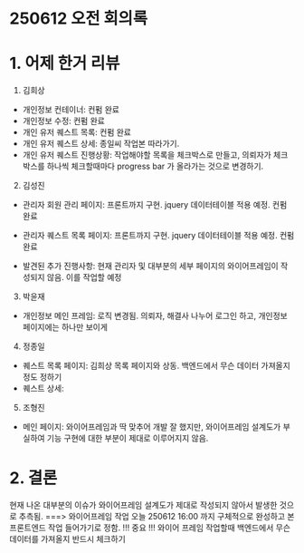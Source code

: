 # 250612 오전 회의록

# 1. 어제 한거 리뷰
1. 김희상
- 개인정보 컨테이너: 컨펌 완료
- 개인정보 수정: 컨펌 완료
- 개인 유저 퀘스트 목록: 컨펌 완료
- 개인 유저 퀘스트 상세: 종일씨 작업본 따라가기.
- 개인 유저 퀘스트 진행상황: 작업해야할 목록을 체크박스로 만들고, 의뢰자가 체크박스를 하나씩 체크할때마다 progress bar 가 올라가는 것으로 변경하기.

2. 김성진
- 관리자 회원 관리 페이지: 프론트까지 구현. jquery 데이터테이블 적용 예정. 컨펌 완료
- 관리자 퀘스트 목록 페이지: 프론트까지 구현. jquery 데이터테이블 적용 예정. 컨펌 완료

- 발견된 추가 진행사항: 현재 관리자 및 대부분의 세부 페이지의 와이어프레임이 작성되지 않음. 이를 작업할 예정

3. 박윤재
- 개인정보 메인 프레임: 로직 변경됨. 의뢰자, 해결사 나누어 로그인 하고, 개인정보 페이지에는 하나만 보이게

4. 정종일
- 퀘스트 목록 페이지: 김희상 목록 페이지와 상동. 백엔드에서 무슨 데이터 가져올지 정도 정하기
- 퀘스트 상세:

5. 조형진
- 메인 페이지: 와이어프레임과 딱 맞추어 개발 잘 했지만, 와이어프레임 설계도가 부실하여 기능 구현에 대한 부분이 제대로 이루어지지 않음.


# 2. 결론
현재 나온 대부분의 이슈가 와이어프레임 설계도가 제대로 작성되지 않아서 발생한 것으로 추측됨.
===> 와이어프레임 작업 오늘 250612 16:00 까지 구체적으로 완성하고 본 프론트엔드 작업 들어가기로 정함.
!!! 중요 !!! 와이어 프레임 작업할때 백엔드에서 무슨 데이터를 가져올지 반드시 체크하기